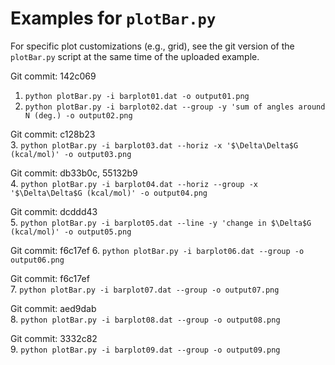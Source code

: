 
# Examples for `plotBar.py`
For specific plot customizations (e.g., grid), see the git version of the `plotBar.py` script at the same time of the uploaded example.

Git commit: 142c069  
1. `python plotBar.py -i barplot01.dat -o output01.png`
2. `python plotBar.py -i barplot02.dat --group -y 'sum of angles around N (deg.) -o output02.png`

Git commit: c128b23  
3. `python plotBar.py -i barplot03.dat --horiz -x '$\Delta\Delta$G (kcal/mol)' -o output03.png`

Git commit: db33b0c, 55132b9  
4. `python plotBar.py -i barplot04.dat --horiz --group -x '$\Delta\Delta$G (kcal/mol)' -o output04.png`

Git commit: dcddd43  
5. `python plotBar.py -i barplot05.dat --line -y 'change in $\Delta$G (kcal/mol)' -o output05.png`

Git commit: f6c17ef
6. `python plotBar.py -i barplot06.dat --group -o output06.png`

Git commit: f6c17ef  
7. `python plotBar.py -i barplot07.dat --group -o output07.png`

Git commit: aed9dab  
8. `python plotBar.py -i barplot08.dat --group -o output08.png`

Git commit: 3332c82   
9. `python plotBar.py -i barplot09.dat --group -o output09.png`
